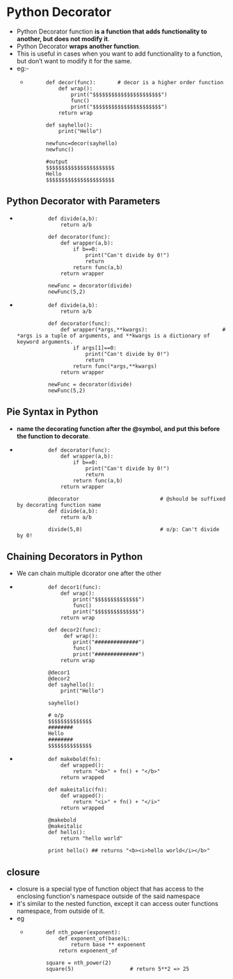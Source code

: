 # Python Decorator
- Python Decorator function **is a function that adds functionality to another, but does not modify it**.
- Python Decorator **wraps another function**.
- This is useful in cases when you want to add functionality to a function, but don’t want to modify it for the same.
- eg:-
    -           def decor(func):       # decor is a higher order function
                    def wrap():
                        print("$$$$$$$$$$$$$$$$$$$$$$")
                        func()
                        print("$$$$$$$$$$$$$$$$$$$$$$")
                    return wrap

                def sayhello():
                    print("Hello")

                newfunc=decor(sayhello)
                newfunc() 

                #output
                $$$$$$$$$$$$$$$$$$$$$$
                Hello
                $$$$$$$$$$$$$$$$$$$$$$

## Python Decorator with Parameters
-               def divide(a,b):
                    return a/b

                def decorator(func):
                    def wrapper(a,b):
                        if b==0:
                            print("Can't divide by 0!")
                            return
                        return func(a,b)
                    return wrapper

                newFunc = decorator(divide)
                newFunc(5,2)

-               def divide(a,b):
                    return a/b

                def decorator(func):
                    def wrapper(*args,**kwargs):                        # *args is a tuple of arguments, and **kwargs is a dictionary of keyword arguments.
                        if args[1]==0:
                            print("Can't divide by 0!")
                            return
                        return func(*args,**kwargs)
                    return wrapper

                newFunc = decorator(divide)
                newFunc(5,2) 

## Pie Syntax in Python
- **name the decorating function after the @symbol, and put this before the function to decorate**.
-               def decorator(func):
                    def wrapper(a,b):
                        if b==0:
                            print("Can't divide by 0!")
                            return
                        return func(a,b)
                    return wrapper

                @decorator                          # @should be suffixed by decorating function name
                def divide(a,b):
                    return a/b

                divide(5,0)                         # o/p: Can't divide by 0!


## Chaining Decorators in Python
- We can chain multiple dcorator one after the other
-               def decor1(func):
                    def wrap():
                        print("$$$$$$$$$$$$$$")
                        func()
                        print("$$$$$$$$$$$$$$")
                    return wrap

                def decor2(func):
                     def wrap():
                        print("##############")
                        func()
                        print("##############")   
                    return wrap

                @decor1
                @decor2
                def sayhello():
                    print("Hello")

                sayhello()

                # o/p
                $$$$$$$$$$$$$$
                ########
                Hello
                ########
                $$$$$$$$$$$$$$

-               def makebold(fn):
                    def wrapped():
                        return "<b>" + fn() + "</b>"
                    return wrapped

                def makeitalic(fn):
                    def wrapped():
                        return "<i>" + fn() + "</i>"
                    return wrapped

                @makebold
                @makeitalic
                def hello():
                    return "hello world"

                print hello() ## returns "<b><i>hello world</i></b>"


## closure
- closure is a special type of function object that has access to the enclosing function's namespace outside of the said namespace
- it's similar to the nested function, except it can access outer functions namespace, from outside of it.
- eg
    -           def nth_power(exponent):
                    def exponent_of(base)L:
                        return base ** expoenent
                    return expoenent_of

                square = nth_power(2)
                square(5)                  # return 5**2 => 25 

